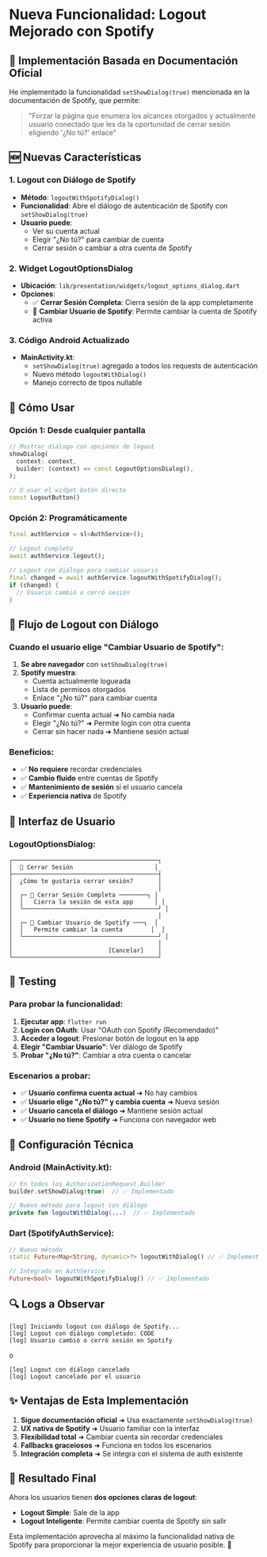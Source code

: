 # Nueva Funcionalidad: Logout Mejorado con Spotify

## 🔧 **Implementación Basada en Documentación Oficial**

He implementado la funcionalidad `setShowDialog(true)` mencionada en la documentación de Spotify, que permite:

> "Forzar la página que enumera los alcances otorgados y actualmente usuario conectado que les da la oportunidad de cerrar sesión eligiendo '¿No tú?' enlace"

## 🆕 **Nuevas Características**

### **1. Logout con Diálogo de Spotify** 
- **Método**: `logoutWithSpotifyDialog()`
- **Funcionalidad**: Abre el diálogo de autenticación de Spotify con `setShowDialog(true)`
- **Usuario puede**:
  - Ver su cuenta actual
  - Elegir "¿No tú?" para cambiar de cuenta
  - Cerrar sesión o cambiar a otra cuenta de Spotify

### **2. Widget LogoutOptionsDialog**
- **Ubicación**: `lib/presentation/widgets/logout_options_dialog.dart`
- **Opciones**:
  - ✅ **Cerrar Sesión Completa**: Cierra sesión de la app completamente
  - 🔄 **Cambiar Usuario de Spotify**: Permite cambiar la cuenta de Spotify activa

### **3. Código Android Actualizado**
- **MainActivity.kt**: 
  - `setShowDialog(true)` agregado a todos los requests de autenticación
  - Nuevo método `logoutWithDialog()` 
  - Manejo correcto de tipos nullable

## 🚀 **Cómo Usar**

### **Opción 1: Desde cualquier pantalla**
```dart
// Mostrar diálogo con opciones de logout
showDialog(
  context: context,
  builder: (context) => const LogoutOptionsDialog(),
);

// O usar el widget botón directo
const LogoutButton()
```

### **Opción 2: Programáticamente**
```dart
final authService = sl<AuthService>();

// Logout completo
await authService.logout();

// Logout con diálogo para cambiar usuario
final changed = await authService.logoutWithSpotifyDialog();
if (changed) {
  // Usuario cambió o cerró sesión
}
```

## 🎯 **Flujo de Logout con Diálogo**

### **Cuando el usuario elige "Cambiar Usuario de Spotify":**

1. **Se abre navegador** con `setShowDialog(true)`
2. **Spotify muestra**:
   - Cuenta actualmente logueada
   - Lista de permisos otorgados
   - Enlace "¿No tú?" para cambiar cuenta
3. **Usuario puede**:
   - Confirmar cuenta actual ➜ No cambia nada
   - Elegir "¿No tú?" ➜ Permite login con otra cuenta
   - Cerrar sin hacer nada ➜ Mantiene sesión actual

### **Beneficios:**
- ✅ **No requiere** recordar credenciales
- ✅ **Cambio fluido** entre cuentas de Spotify
- ✅ **Mantenimiento de sesión** si el usuario cancela
- ✅ **Experiencia nativa** de Spotify

## 📱 **Interfaz de Usuario**

### **LogoutOptionsDialog:**
```
┌─────────────────────────────────────────┐
│  🚪 Cerrar Sesión                       │
├─────────────────────────────────────────┤
│  ¿Cómo te gustaría cerrar sesión?       │
│                                         │
│  ┌─ 🚪 Cerrar Sesión Completa ────────┐ │
│  │   Cierra la sesión de esta app      │ │
│  └──────────────────────────────────────┘ │
│                                         │
│  ┌─ 🔄 Cambiar Usuario de Spotify ───┐  │
│  │   Permite cambiar la cuenta        │  │
│  └──────────────────────────────────────┘ │
│                                         │
│                           [Cancelar]    │
└─────────────────────────────────────────┘
```

## 🧪 **Testing**

### **Para probar la funcionalidad:**

1. **Ejecutar app**: `flutter run`
2. **Login con OAuth**: Usar "OAuth con Spotify (Recomendado)"
3. **Acceder a logout**: Presionar botón de logout en la app
4. **Elegir "Cambiar Usuario"**: Ver diálogo de Spotify
5. **Probar "¿No tú?"**: Cambiar a otra cuenta o cancelar

### **Escenarios a probar:**
- ✅ **Usuario confirma cuenta actual** ➜ No hay cambios
- ✅ **Usuario elige "¿No tú?" y cambia cuenta** ➜ Nueva sesión
- ✅ **Usuario cancela el diálogo** ➜ Mantiene sesión actual
- ✅ **Usuario no tiene Spotify** ➜ Funciona con navegador web

## 🔧 **Configuración Técnica**

### **Android (MainActivity.kt):**
```kotlin
// En todos los AuthorizationRequest.Builder
builder.setShowDialog(true)  // ✅ Implementado

// Nuevo método para logout con diálogo
private fun logoutWithDialog(...)  // ✅ Implementado
```

### **Dart (SpotifyAuthService):**
```dart
// Nuevo método
static Future<Map<String, dynamic>?> logoutWithDialog() // ✅ Implementado

// Integrado en AuthService
Future<bool> logoutWithSpotifyDialog() // ✅ Implementado
```

## 🔍 **Logs a Observar**

```
[log] Iniciando logout con diálogo de Spotify...
[log] Logout con diálogo completado: CODE
[log] Usuario cambió o cerró sesión en Spotify
```

o

```
[log] Logout con diálogo cancelado
[log] Logout cancelado por el usuario
```

## ✨ **Ventajas de Esta Implementación**

1. **Sigue documentación oficial** ➜ Usa exactamente `setShowDialog(true)`
2. **UX nativa de Spotify** ➜ Usuario familiar con la interfaz
3. **Flexibilidad total** ➜ Cambiar cuenta sin recordar credenciales
4. **Fallbacks graceiosos** ➜ Funciona en todos los escenarios
5. **Integración completa** ➜ Se integra con el sistema de auth existente

## 🎉 **Resultado Final**

Ahora los usuarios tienen **dos opciones claras de logout**:
- **Logout Simple**: Sale de la app
- **Logout Inteligente**: Permite cambiar cuenta de Spotify sin salir

Esta implementación aprovecha al máximo la funcionalidad nativa de Spotify para proporcionar la mejor experiencia de usuario posible. 🚀
